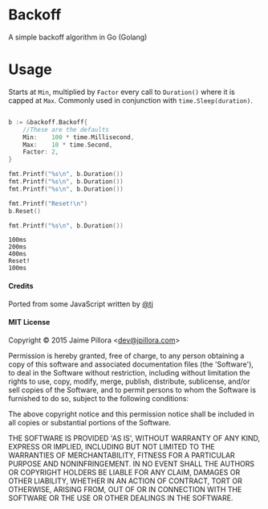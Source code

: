 # Backoff

A simple backoff algorithm in Go (Golang)

# Usage

Starts at `Min`, multiplied by `Factor` every call to
`Duration()` where it is capped at `Max`. Commonly used
in conjunction with `time.Sleep(duration)`.

``` go

b := &backoff.Backoff{
	//These are the defaults
	Min:    100 * time.Millisecond,
	Max:    10 * time.Second,
	Factor: 2,
}

fmt.Printf("%s\n", b.Duration())
fmt.Printf("%s\n", b.Duration())
fmt.Printf("%s\n", b.Duration())

fmt.Printf("Reset!\n")
b.Reset()

fmt.Printf("%s\n", b.Duration())
```

```
100ms
200ms
400ms
Reset!
100ms
```

#### Credits

Ported from some JavaScript written by [@tj](https://github.com/tj)

#### MIT License

Copyright © 2015 Jaime Pillora &lt;dev@jpillora.com&gt;

Permission is hereby granted, free of charge, to any person obtaining
a copy of this software and associated documentation files (the
'Software'), to deal in the Software without restriction, including
without limitation the rights to use, copy, modify, merge, publish,
distribute, sublicense, and/or sell copies of the Software, and to
permit persons to whom the Software is furnished to do so, subject to
the following conditions:

The above copyright notice and this permission notice shall be
included in all copies or substantial portions of the Software.

THE SOFTWARE IS PROVIDED 'AS IS', WITHOUT WARRANTY OF ANY KIND,
EXPRESS OR IMPLIED, INCLUDING BUT NOT LIMITED TO THE WARRANTIES OF
MERCHANTABILITY, FITNESS FOR A PARTICULAR PURPOSE AND NONINFRINGEMENT.
IN NO EVENT SHALL THE AUTHORS OR COPYRIGHT HOLDERS BE LIABLE FOR ANY
CLAIM, DAMAGES OR OTHER LIABILITY, WHETHER IN AN ACTION OF CONTRACT,
TORT OR OTHERWISE, ARISING FROM, OUT OF OR IN CONNECTION WITH THE
SOFTWARE OR THE USE OR OTHER DEALINGS IN THE SOFTWARE.